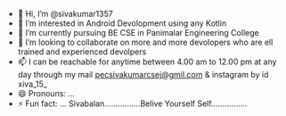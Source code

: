 - 👋 Hi, I’m @sivakumar1357
- 👀 I’m interested in  Android Devolopment using any Kotlin
- 🌱 I’m currently pursuing BE CSE in Panimalar Engineering College
- 💞️ I’m looking to collaborate on more and more devolopers who are ell trained and experienced devolpers
- 📫 I can be reachable for anytime between 4.00 am to 12.00 pm at any day through my mail pecsivakumarcsej@gmil.com & instagram by id xiva_15_
- 😄 Pronouns: ...
- ⚡ Fun fact: ...  Sivabalan................Belive Yourself Self................

<!---
Sivakumar1357/Sivakumar1357 is a ✨ special ✨ repository because its `README.md` (this file) appears on your GitHub profile.
You can click the Preview link to take a look at your changes.
--->
